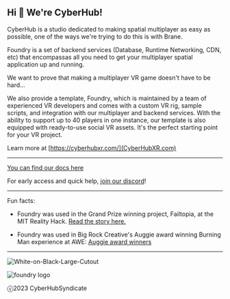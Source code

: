 ## Hi 👋 We're CyberHub!

CyberHub is a studio dedicated to making spatial multiplayer as easy as possible, one of the ways we're trying to do this is with Brane.

Foundry is a set of backend services (Database, Runtime Networking, CDN, etc) that encompassas all you need to get your multiplayer spatial application up and running.

We want to prove that making a multiplayer VR game doesn't have to be hard...

We also provide a template, Foundry, which is maintained by a team of experienced VR developers and comes with a custom VR rig, sample scripts, and integration with our multiplayer and backend services. With the ability to support up to 40 players in one instance, our template is also equipped with ready-to-use social VR assets. It's the perfect starting point for your VR project.

Learn more at [https://cyberhubxr.com/](CyberHubXR.com)

---

[You can find our docs here](https://dev.cyberhubxr.com)

For early access and quick help, [join our discord](https://discord.gg/FJUNGXvNf8/)!

---
Fun facts:

* Foundry was used in the Grand Prize winning project, Failtopia, at the MIT Reality Hack. [Read the story here.](https://nowandten.substack.com/p/winning-the-reality-hack-in-my-heart)

* Foundry was used in Big Rock Creative's Auggie award winning Burning Man experience at AWE: [Auggie award winners](https://www.awexr.com/blog/Auggie-Awards-Winners-at-AWE-USA-2023)

---

![White-on-Black-Large-Cutout](https://github.com/CyberHubXR/.github/assets/43615314/18a4b321-70d3-46d3-9187-f90c3af3a207)

![foundry logo](https://github.com/FoundryXR/.github/assets/43615314/4f531979-6d24-4bb9-950c-ad88f5631313)

ⓒ2023 CyberHubSyndicate

<!--

**Here are some ideas to get you started:**

🙋‍♀️ A short introduction - what is your organization all about?
🌈 Contribution guidelines - how can the community get involved?
👩‍💻 Useful resources - where can the community find your docs? Is there anything else the community should know?
🍿 Fun facts - what does your team eat for breakfast?
🧙 Remember, you can do mighty things with the power of [Markdown](https://docs.github.com/github/writing-on-github/getting-started-with-writing-and-formatting-on-github/basic-writing-and-formatting-syntax)
-->
